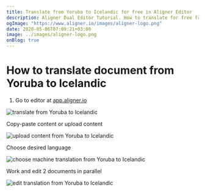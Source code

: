 ```yaml
---
title: Translate from Yoruba to Icelandic for free in Aligner Editor
description: Aligner Dual Editor Tutorial. How to translate for free from Yoruba to Icelandic. Aligner is multilingual document management platform. 
ogImage: "https://www.aligner.io/images/aligner-logo.png"
date: 2020-05-06T07:09:21+03:00
image: ../images/aligner-logo.png
onBlog: true
---
```


# How to translate document from Yoruba to Icelandic

1. Go to editor at [app.aligner.io](https://app.aligner.io "Aligner App web page")

![translate from Yoruba to Icelandic](../aligner-blank-editor.png "translate from Yoruba to Icelandic")

Copy-paste content or upload content

![upload content from Yoruba to Icelandic](../aligner-uploaded-document.png "upload content from Yoruba to Icelandic")

Choose desired language

![choose machine translation from Yoruba to Icelandic](../aligner-language-dropdown.png "choose machine translation from Yoruba to Icelandic")

Work and edit 2 documents in parallel

![edit translation from Yoruba to Icelandic](../aligner-double-sitded-editor.png "edit translation from Yoruba to Icelandic")

